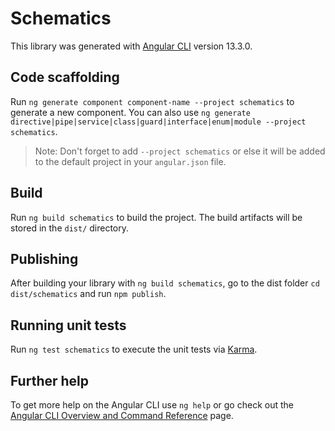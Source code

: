 # Schematics

This library was generated with [Angular CLI](https://github.com/angular/angular-cli) version 13.3.0.

## Code scaffolding

Run `ng generate component component-name --project schematics` to generate a new component. You can also use `ng generate directive|pipe|service|class|guard|interface|enum|module --project schematics`.
> Note: Don't forget to add `--project schematics` or else it will be added to the default project in your `angular.json` file. 

## Build

Run `ng build schematics` to build the project. The build artifacts will be stored in the `dist/` directory.

## Publishing

After building your library with `ng build schematics`, go to the dist folder `cd dist/schematics` and run `npm publish`.

## Running unit tests

Run `ng test schematics` to execute the unit tests via [Karma](https://karma-runner.github.io).

## Further help

To get more help on the Angular CLI use `ng help` or go check out the [Angular CLI Overview and Command Reference](https://angular.io/cli) page.
